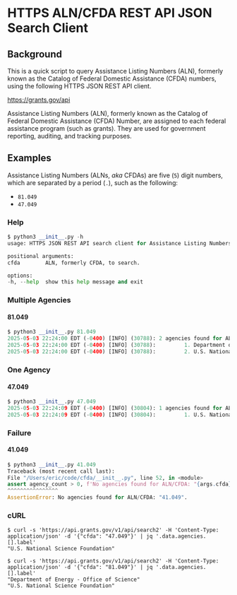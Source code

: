 # HTTPS ALN/CFDA REST API JSON Search Client

## Background

This is a quick script to query Assistance Listing Numbers (ALN), formerly
known as the Catalog of Federal Domestic Assistance (CFDA) numbers, using the
following HTTPS JSON REST API client.

https://grants.gov/api

Assistance Listing Numbers (ALN), formerly known as the
Catalog of Federal Domestic Assistance (CFDA) Number, are assigned to each
federal assistance program (such as grants).
They are used for government reporting, auditing, and tracking purposes.

## Examples

Assistance Listing Numbers (ALNs, _aka_ CFDAs) are five (`5`) digit numbers,
which are separated by a period (`.`), such as the following:

- `81.049`
- `47.049`

### Help
```py
$ python3 __init__.py -h
usage: HTTPS JSON REST API search client for Assistance Listing Numbers (ALNs) [-h] cfda

positional arguments:
cfda        ALN, formerly CFDA, to search.

options:
-h, --help  show this help message and exit
```

### Multiple Agencies
#### 81.049
```py
$ python3 __init__.py 81.049
2025-05-03 22:24:00 EDT (-0400) [INFO] (30788): 2 agencies found for ALN/CFDA "81.049".
2025-05-03 22:24:00 EDT (-0400) [INFO] (30788):         1. Department of Energy - Office of Science
2025-05-03 22:24:00 EDT (-0400) [INFO] (30788):         2. U.S. National Science Foundation
```

### One Agency
#### 47.049
```py
$ python3 __init__.py 47.049
2025-05-03 22:24:09 EDT (-0400) [INFO] (30804): 1 agencies found for ALN/CFDA "47.049".
2025-05-03 22:24:09 EDT (-0400) [INFO] (30804):         1. U.S. National Science Foundation
```

### Failure
#### 41.049
```py
$ python3 __init__.py 41.049
Traceback (most recent call last):
File "/Users/eric/code/cfda/__init__.py", line 52, in <module>
assert agency_count > 0, f'No agencies found for ALN/CFDA: "{args.cfda}".'
^^^^^^^^^^^^^^^^
AssertionError: No agencies found for ALN/CFDA: "41.049".
```

### cURL

```shell
$ curl -s 'https://api.grants.gov/v1/api/search2' -H 'Content-Type: application/json' -d '{"cfda": "47.049"}' | jq '.data.agencies.[].label'
"U.S. National Science Foundation"
```
```shell
$ curl -s 'https://api.grants.gov/v1/api/search2' -H 'Content-Type: application/json' -d '{"cfda": "81.049"}' | jq '.data.agencies.[].label'
"Department of Energy - Office of Science"
"U.S. National Science Foundation"
```
